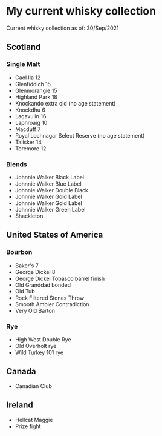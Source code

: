 # My current whisky collection


Current whisky collection as of: 30/Sep/2021

## Scotland
### Single Malt
+ Caol Ila 12
+ Glenfiddich 15
+ Glenmorangie	15
+ Highland Park	18
+ Knockando extra old (no age statement)
+ Knockdhu 6
+ Lagavulin 16
+ Laphroaig 10
+ Macduff 7
+ Royal Lochnagar Select Reserve (no age statement)
+ Talisker 14
+ Toremore 12

### Blends
+ Johnnie Walker Black Label
+ Johnnie Walker Blue Label
+ Johnnie Walker Double Black
+ Johnnie Walker Gold Label
+ Johnnie Walker Gold Label
+ Johnnie Walker Green Label
+ Shackleton

## United States of America
### Bourbon
+ Baker's 7
+ George Dickel 8
+ George Dickel Tobasco barrel finish
+ Old Granddad bonded
+ Old Tub
+ Rock Filtered Stones Throw
+ Smooth Ambler Contradiction
+ Very Old Barton

### Rye
+ High West Double Rye
+ Old Overholt rye
+ Wild Turkey 101 rye

## Canada
+ Canadian Club

## Ireland
+ Hellcat Maggie
+ Prize fight

